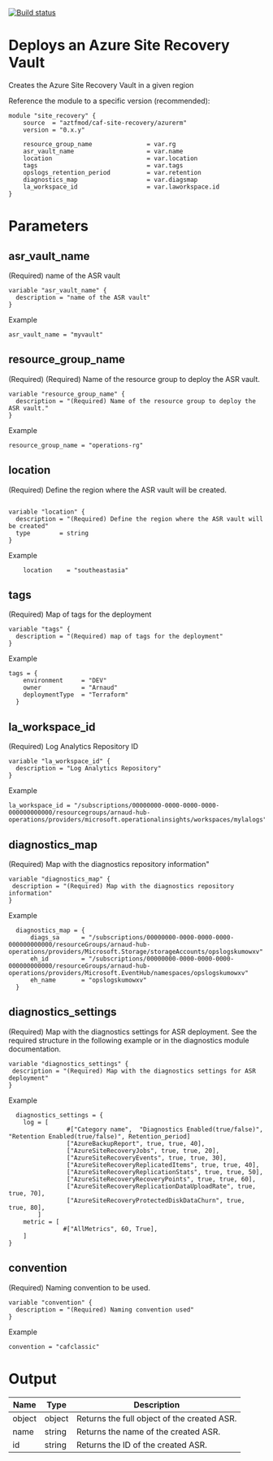 [![Build status](https://dev.azure.com/azure-terraform/Blueprints/_apis/build/status/modules/site_recovery)](https://dev.azure.com/azure-terraform/Blueprints/_build/latest?definitionId=9)
# Deploys an Azure Site Recovery Vault
Creates the Azure Site Recovery Vault in a given region


Reference the module to a specific version (recommended):
```hcl
module "site_recovery" {
    source  = "aztfmod/caf-site-recovery/azurerm"
    version = "0.x.y"
    
    resource_group_name               = var.rg
    asr_vault_name                    = var.name
    location                          = var.location
    tags                              = var.tags
    opslogs_retention_period          = var.retention
    diagnostics_map                   = var.diagsmap
    la_workspace_id                   = var.laworkspace.id
}
```

# Parameters
## asr_vault_name
(Required) name of the ASR vault
```hcl
variable "asr_vault_name" {
  description = "name of the ASR vault"
}

```
Example
```hcl
asr_vault_name = "myvault"
```

## resource_group_name
(Required) (Required) Name of the resource group to deploy the ASR vault.
```hcl
variable "resource_group_name" {
  description = "(Required) Name of the resource group to deploy the ASR vault."
}

```
Example
```hcl
resource_group_name = "operations-rg"
```

## location
(Required) Define the region where the ASR vault will be created.
```hcl

variable "location" {
  description = "(Required) Define the region where the ASR vault will be created"
  type        = string
}
```
Example
```hcl
    location    = "southeastasia"
```

## tags
(Required) Map of tags for the deployment
```hcl
variable "tags" {
  description = "(Required) map of tags for the deployment"
}
```
Example
```hcl
tags = {
    environment     = "DEV"
    owner           = "Arnaud"
    deploymentType  = "Terraform"
  }
```

## la_workspace_id
(Required) Log Analytics Repository ID
```hcl
variable "la_workspace_id" {
  description = "Log Analytics Repository"
}
```
Example
```hcl
la_workspace_id = "/subscriptions/00000000-0000-0000-0000-000000000000/resourcegroups/arnaud-hub-operations/providers/microsoft.operationalinsights/workspaces/mylalogs"
```

## diagnostics_map
(Required) Map with the diagnostics repository information"
```hcl
variable "diagnostics_map" {
 description = "(Required) Map with the diagnostics repository information"
}
```
Example
```hcl
  diagnostics_map = {
      diags_sa      = "/subscriptions/00000000-0000-0000-0000-000000000000/resourceGroups/arnaud-hub-operations/providers/Microsoft.Storage/storageAccounts/opslogskumowxv"
      eh_id         = "/subscriptions/00000000-0000-0000-0000-000000000000/resourceGroups/arnaud-hub-operations/providers/Microsoft.EventHub/namespaces/opslogskumowxv"
      eh_name       = "opslogskumowxv"
  }
```

## diagnostics_settings
(Required) Map with the diagnostics settings for ASR deployment.
See the required structure in the following example or in the diagnostics module documentation.

```hcl
variable "diagnostics_settings" {
 description = "(Required) Map with the diagnostics settings for ASR deployment"
}
```
Example
```hcl
  diagnostics_settings = {
    log = [
                #["Category name",  "Diagnostics Enabled(true/false)", "Retention Enabled(true/false)", Retention_period] 
                ["AzureBackupReport", true, true, 40],
                ["AzureSiteRecoveryJobs", true, true, 20],
                ["AzureSiteRecoveryEvents", true, true, 30],
                ["AzureSiteRecoveryReplicatedItems", true, true, 40],
                ["AzureSiteRecoveryReplicationStats", true, true, 50],
                ["AzureSiteRecoveryRecoveryPoints", true, true, 60],
                ["AzureSiteRecoveryReplicationDataUploadRate", true, true, 70],
                ["AzureSiteRecoveryProtectedDiskDataChurn", true, true, 80],
        ]
    metric = [
               #["AllMetrics", 60, True],
    ]
}
```

## convention
(Required) Naming convention to be used.
```hcl
variable "convention" {
  description = "(Required) Naming convention used"
}
```
Example
```hcl
convention = "cafclassic"
```


# Output

| Name | Type | Description | 
| -- | -- | -- | 
| object | object | Returns the full object of the created ASR. |
| name | string | Returns the name of the created ASR. |
| id | string | Returns the ID of the created ASR. | 
